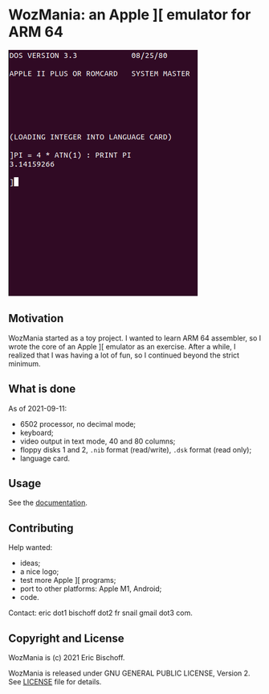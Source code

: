 # WozMania: an Apple ]\[ emulator for ARM 64

![DOS and Applesoft BASIC in WozMania](/docs/applesoft.png)

## Motivation

WozMania started as a toy project. I wanted to learn ARM 64 assembler,
so I wrote the core of an Apple ]\[ emulator as an exercise. After a while,
I realized that I was having a lot of fun, so I continued beyond
the strict minimum.


## What is done

As of 2021-09-11:

* 6502 processor, no decimal mode;
* keyboard;
* video output in text mode, 40 and 80 columns;
* floppy disks 1 and 2, `.nib` format (read/write), `.dsk` format (read only);
* language card.


## Usage

See the [documentation](/docs/wozmania.md).


## Contributing

Help wanted:

* ideas;
* a nice logo;
* test more Apple ]\[ programs;
* port to other platforms: Apple M1, Android;
* code.

Contact: eric dot1 bischoff dot2 fr snail gmail dot3 com.


## Copyright and License

WozMania is (c) 2021 Eric Bischoff.

WozMania is released under GNU GENERAL PUBLIC LICENSE, Version 2.
See [LICENSE](LICENSE) file for details.
